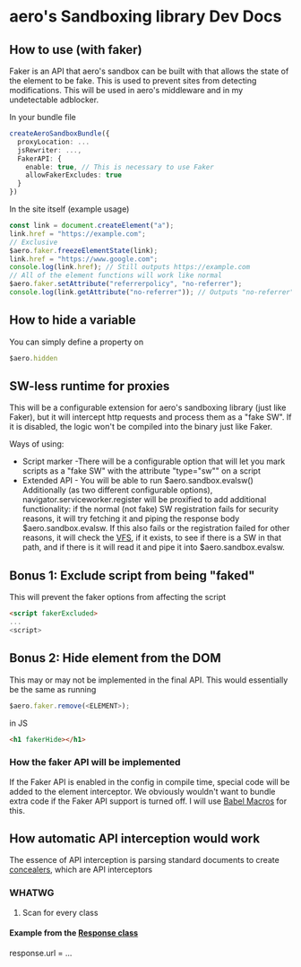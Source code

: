 # aero's Sandboxing library Dev Docs

## How to use (with faker)

Faker is an API that aero's sandbox can be built with that allows the state of the element to be fake. This is used to prevent sites from detecting modifications. This will be used in aero's middleware and in my undetectable adblocker.

In your bundle file

```ts
createAeroSandboxBundle({
  proxyLocation: ...
  jsRewriter: ...,
  FakerAPI: {
    enable: true, // This is necessary to use Faker
    allowFakerExcludes: true
  }
})
```

In the site itself (example usage)

```ts
const link = document.createElement("a");
link.href = "https://example.com";
// Exclusive
$aero.faker.freezeElementState(link);
link.href = "https://www.google.com";
console.log(link.href); // Still outputs https://example.com
// All of the element functions will work like normal
$aero.faker.setAttribute("referrerpolicy", "no-referrer");
console.log(link.getAttribute("no-referrer")); // Outputs "no-referrer" although the element doesn't actually contain it
```

## How to hide a variable

You can simply define a property on

```js
$aero.hidden
```

## SW-less runtime for proxies

This will be a configurable extension for aero's sandboxing library (just like Faker), but it will intercept http requests and process them as a "fake SW". If it is disabled, the logic won't be compiled into the binary just like Faker.

Ways of using:

- Script marker -There will be a configurable option that will let you mark scripts as a "fake SW" with the attribute "type="sw"" on a script
- Extended API - You will be able to run $aero.sandbox.evalsw(<SW content>)
  Additionally (as two different configurable options), navigator.serviceworker.register will be proxified to add additional functionality: if the normal (not fake) SW registration fails for security reasons, it will try fetching it and piping the response body $aero.sandbox.evalsw. If this also fails or the registration failed for other reasons, it will check the [VFS](https://developer.mozilla.org/en-US/docs/Web/API/Window/requestFileSystem), if it exists, to see if there is a SW in that path, and if there is it will read it and pipe it into $aero.sandbox.evalsw.

## Bonus 1: Exclude script from being "faked"

This will prevent the faker options from affecting the script

```html
<script fakerExcluded>
...
<script>
```

## Bonus 2: Hide element from the DOM

This may or may not be implemented in the final API. This would essentially be the same as running

```ts
$aero.faker.remove(<ELEMENT>);
```

in JS

```html
<h1 fakerHide></h1>
```

### How the faker API will be implemented

If the Faker API is enabled in the config in compile time, special code will be added to the element interceptor. We obviously wouldn't want to bundle extra code if the Faker API support is turned off. I will use [Babel Macros](https://babeljs.io/blog/2017/09/11/zero-config-with-babel-macros) for this.

## How automatic API interception would work

The essence of API interception is parsing standard documents to create [concealers](Dictionary.md), which are API interceptors

### WHATWG

1. Scan for every class

#### Example from the [Response class](BareClientExtenders)

response.url = ...

